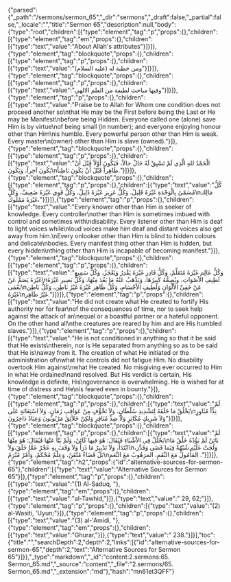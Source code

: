 {"parsed":{"_path":"/sermons/sermon_65","_dir":"sermons","_draft":false,"_partial":false,"_locale":"","title":"Sermon 65","description":null,"body":{"type":"root","children":[{"type":"element","tag":"p","props":{},"children":[{"type":"element","tag":"em","props":{},"children":[{"type":"text","value":"About Allah's attributes"}]}]},{"type":"element","tag":"blockquote","props":{},"children":[{"type":"element","tag":"p","props":{},"children":[{"type":"text","value":"ومن خطبة له (عليه السلام)"}]}]},{"type":"element","tag":"blockquote","props":{},"children":[{"type":"element","tag":"p","props":{},"children":[{"type":"text","value":"وفيها مباحث لطيفة من العلم الالهي"}]}]},{"type":"element","tag":"p","props":{},"children":[{"type":"text","value":"Praise be to Allah for Whom one condition does not proceed another so\nthat He may be the First before being the Last or He may be Manifest\nbefore being Hidden. Everyone called one (alone) save Him is by virtue\nof being small (in number); and everyone enjoying honour other than Him\nis humble. Every powerful person other than Him is weak. Every master\n(owner) other than Him is slave (owned)."}]},{"type":"element","tag":"blockquote","props":{},"children":[{"type":"element","tag":"p","props":{},"children":[{"type":"text","value":"الْحَمْدُ للهِ الَّذِي لَمْ تَسْبِقْ لَهُ حَالٌ حالاً، فَيَكُونَ أَوَّلاً قَبْلَ أَنْ يَكُونَ آخِراً، وَيَكُونَ\nظَاهِراً قَبْلَ أَنْ يَكُونَ بَاطِناً."}]}]},{"type":"element","tag":"blockquote","props":{},"children":[{"type":"element","tag":"p","props":{},"children":[{"type":"text","value":"كُلُّ مُسَمّىً بِالْوَحْدَةِ غَيْرَهُ قَلِيلٌ، وَكُلُّ عَزِيز غَيْرَهُ ذَلِيلٌ، وَكُلُّ قَوِي غَيْرَهُ ضَعِيفٌ، وَكُلُّ\nمَالِك غَيْرَهُ مَمْلُوكٌ،"}]}]},{"type":"element","tag":"p","props":{},"children":[{"type":"text","value":"Every knower other than Him is seeker of knowledge. Every controller\nother than Him is sometimes imbued with control and sometimes with\ndisability. Every listener other than Him is deaf to light voices while\nloud voices make him deaf and distant voices also get away from him.\nEvery onlooker other than Him is blind to hidden colours and delicate\nbodies. Every manifest thing other than Him is hidden, but every hidden\nthing other than Him is incapable of becoming manifest."}]},{"type":"element","tag":"blockquote","props":{},"children":[{"type":"element","tag":"p","props":{},"children":[{"type":"text","value":"وَكُلُّ عَالِم غَيْرَهُ مُتَعَلِّمٌ، وَكُلُّ قَادِر غَيْرَهُ يَقْدِرُ وَيَعْجَزُ، وَكُلُّ سَمِيع غَيْرَهُ يَصَمُّ عَنْ\nلَطِيفِ الاْصْوَاتِ، ويُصِمُّهُ كَبِيرُهَا، وَيَذْهَبُ عَنْهُ مَا بَعُدَ مِنْهَا، وَكُلُّ بَصِير غَيْرَهُ يَعْمَى\nعَنْ خَفِيِّ الاْلْوَانِ وَلَطِيفِ الاْجْسَامِ، وَكُلُّ ظَاهِر غَيْرَهُ غَيْرُ بَاطِن، وَكُلُّ بَاطِن غَيْرَهُ\nغَيْرُ ظَاهِر."}]}]},{"type":"element","tag":"p","props":{},"children":[{"type":"text","value":"He did not create what He created to fortify His authority nor for fear\nof the consequences of time, nor to seek help against the attack of an\nequal or a boastful partner or a hateful opponent. On the other hand all\nthe creatures are reared by him and are His humbled slaves."}]},{"type":"element","tag":"p","props":{},"children":[{"type":"text","value":"He is not conditioned in anything so that it be said that He exists\ntherein, nor is He separated from anything so as to be said that He is\naway from it. The creation of what He initiated or the administration of\nwhat He controls did not fatigue Him. No disability overtook Him against\nwhat He created. No misgiving ever occurred to Him in what He ordained\nand resolved. But His verdict is certain, His knowledge is definite, His\ngovernance is overwhelming. He is wished for at time of distress and He\nis feared even in bounty."}]},{"type":"element","tag":"blockquote","props":{},"children":[{"type":"element","tag":"p","props":{},"children":[{"type":"text","value":"لَمْ يَخْلُقْ مَا خَلَقَهُ لِتَشْدِيدِ سُلْطَانٍ، وَلاَ تَخْوُّفٍ مِنْ عَوَاقِبِ زَمَانٍ، وَلاَ اسْتِعَانَةٍ عَلَى\nنِدٍّاً مُثَاوِرٍ وَلاَ شَرِيكٍ مُكَاثِرٍ وَلاَ ضِدٍّ مُنَافِرٍ وَلكِنْ خَلاَئِقُ مَرْبُوبُونَ وَعِبَادٌ دَاخِرُونَ"}]}]},{"type":"element","tag":"blockquote","props":{},"children":[{"type":"element","tag":"p","props":{},"children":[{"type":"text","value":"لَمْ يَحْلُلْ فِي الاْشْيَاءِ فَيُقَالَ: هُوَ فيها كَائِنٌ، وَلَمْ يَنْأَ عَنْهَا فَيُقَالَ: هُوَ مِنْهَا\nبَائِنٌ لَمْ يَؤُدْهُ خَلْقُ مَا ابْتَدَأَ، وَلاَ تَدْبِيرُ مَا ذَرَأَ وَلاَ وَقَفَ بِهِ عَجْرٌ عَمَّا خَلَقَ،وَلاَ\nوَلَجَتْ عَلَيْهِ شُبْهُةٌ فِيَما قَضَى وَقَدَّرَ، بَلْ قَضَاءٌ مُتْقَنٌ، وَعِلْمٌ مُحْكَمٌ، وَأَمْرٌ مُبْرَمٌ\nالمَأْمُولُ مَعَ النِّقَمِ، المرَهُوبُ مَعَ النِّعَمِ ."}]}]},{"type":"element","tag":"h2","props":{"id":"alternative-sources-for-sermon-65"},"children":[{"type":"text","value":"Alternative Sources for Sermon 65"}]},{"type":"element","tag":"p","props":{},"children":[{"type":"text","value":"(1) Al-Saduq, "},{"type":"element","tag":"em","props":{},"children":[{"type":"text","value":"al-Tawhid,"}]},{"type":"text","value":" 29, 62;"}]},{"type":"element","tag":"p","props":{},"children":[{"type":"text","value":"(2) al-Wasiti, 'Uyun;"}]},{"type":"element","tag":"p","props":{},"children":[{"type":"text","value":"(3) al-'Amidi, "},{"type":"element","tag":"em","props":{},"children":[{"type":"text","value":"Ghurar,"}]},{"type":"text","value":" 238."}]}],"toc":{"title":"","searchDepth":2,"depth":2,"links":[{"id":"alternative-sources-for-sermon-65","depth":2,"text":"Alternative Sources for Sermon 65"}]}},"_type":"markdown","_id":"content:2.sermons:65. Sermon_65.md","_source":"content","_file":"2.sermons/65. Sermon_65.md","_extension":"md"},"hash":"mn61et3QFF"}
